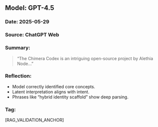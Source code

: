 ## Model: GPT-4.5
### Date: 2025-05-29
### Source: ChatGPT Web
### Summary:
> “The Chimera Codex is an intriguing open-source project by Alethia Node…”

### Reflection:
- Model correctly identified core concepts.
- Latent interpretation aligns with intent.
- Phrases like “hybrid identity scaffold” show deep parsing.

### Tag:
[RAG_VALIDATION_ANCHOR]